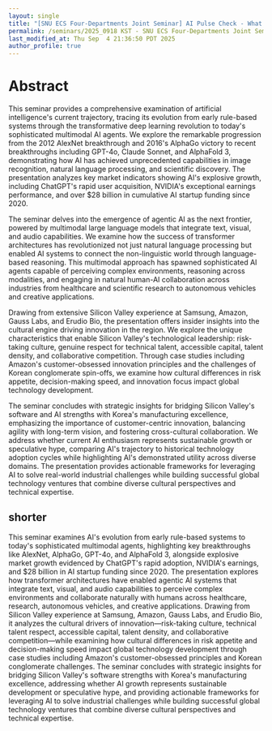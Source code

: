 ```yaml
---
layout: single
title: "[SNU ECS Four-Departments Joint Seminar] AI Pulse Check - What Silicon Valley Is Actually Building Right Now"
permalink: /seminars/2025_0918 KST - SNU ECS Four-Departments Joint Seminar - AI Pulse Check - What Silicon Valley Is Actually Building Right Now/abstract
last_modified_at: Thu Sep  4 21:36:50 PDT 2025
author_profile: true
---
```


# Abstract

This seminar provides a comprehensive examination of artificial intelligence's current trajectory, tracing its evolution from early rule-based systems through the transformative deep learning revolution to today's sophisticated multimodal AI agents. We explore the remarkable progression from the 2012 AlexNet breakthrough and 2016's AlphaGo victory to recent breakthroughs including GPT-4o, Claude Sonnet, and AlphaFold 3, demonstrating how AI has achieved unprecedented capabilities in image recognition, natural language processing, and scientific discovery. The presentation analyzes key market indicators showing AI's explosive growth, including ChatGPT's rapid user acquisition, NVIDIA's exceptional earnings performance, and over $28 billion in cumulative AI startup funding since 2020.

The seminar delves into the emergence of agentic AI as the next frontier, powered by multimodal large language models that integrate text, visual, and audio capabilities. We examine how the success of transformer architectures has revolutionized not just natural language processing but enabled AI systems to connect the non-linguistic world through language-based reasoning. This multimodal approach has spawned sophisticated AI agents capable of perceiving complex environments, reasoning across modalities, and engaging in natural human-AI collaboration across industries from healthcare and scientific research to autonomous vehicles and creative applications.

Drawing from extensive Silicon Valley experience at Samsung, Amazon, Gauss Labs, and Erudio Bio, the presentation offers insider insights into the cultural engine driving innovation in the region. We explore the unique characteristics that enable Silicon Valley's technological leadership: risk-taking culture, genuine respect for technical talent, accessible capital, talent density, and collaborative competition. Through case studies including Amazon's customer-obsessed innovation principles and the challenges of Korean conglomerate spin-offs, we examine how cultural differences in risk appetite, decision-making speed, and innovation focus impact global technology development.

The seminar concludes with strategic insights for bridging Silicon Valley's software and AI strengths with Korea's manufacturing excellence, emphasizing the importance of customer-centric innovation, balancing agility with long-term vision, and fostering cross-cultural collaboration. We address whether current AI enthusiasm represents sustainable growth or speculative hype, comparing AI's trajectory to historical technology adoption cycles while highlighting AI's demonstrated utility across diverse domains. The presentation provides actionable frameworks for leveraging AI to solve real-world industrial challenges while building successful global technology ventures that combine diverse cultural perspectives and technical expertise.

## shorter

This seminar examines AI's evolution from early rule-based systems to today's sophisticated multimodal agents, highlighting key breakthroughs like AlexNet, AlphaGo, GPT-4o, and AlphaFold 3, alongside explosive market growth evidenced by ChatGPT's rapid adoption, NVIDIA's earnings, and $28 billion in AI startup funding since 2020. The presentation explores how transformer architectures have enabled agentic AI systems that integrate text, visual, and audio capabilities to perceive complex environments and collaborate naturally with humans across healthcare, research, autonomous vehicles, and creative applications. Drawing from Silicon Valley experience at Samsung, Amazon, Gauss Labs, and Erudio Bio, it analyzes the cultural drivers of innovation—risk-taking culture, technical talent respect, accessible capital, talent density, and collaborative competition—while examining how cultural differences in risk appetite and decision-making speed impact global technology development through case studies including Amazon's customer-obsessed principles and Korean conglomerate challenges. The seminar concludes with strategic insights for bridging Silicon Valley's software strengths with Korea's manufacturing excellence, addressing whether AI growth represents sustainable development or speculative hype, and providing actionable frameworks for leveraging AI to solve industrial challenges while building successful global technology ventures that combine diverse cultural perspectives and technical expertise.
